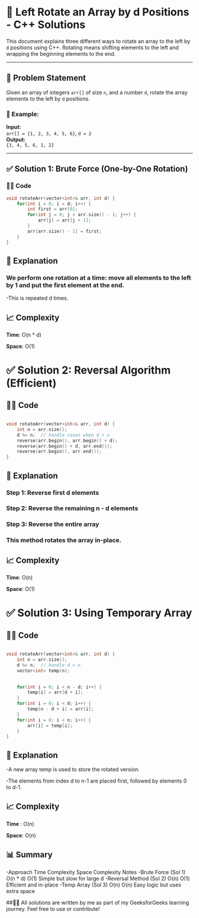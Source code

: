 # 🔄 Left Rotate an Array by d Positions - C++ Solutions

This document explains three different ways to rotate an array to the left by `d` positions using C++. Rotating means shifting elements to the left and wrapping the beginning elements to the end.

---

## 📘 Problem Statement

Given an array of integers `arr[]` of size `n`, and a number `d`, rotate the array elements to the left by `d` positions.

### 🔹 Example:
**Input:**  
`arr[] = {1, 2, 3, 4, 5, 6}`, `d = 2`  
**Output:**  
`{3, 4, 5, 6, 1, 2}`

---

## ✅ Solution 1: Brute Force (One-by-One Rotation)

### 👨‍💻 Code

```cpp
void rotateArr(vector<int>& arr, int d) {
    for(int i = 0; i < d; i++) {
        int first = arr[0];
        for(int j = 0; j < arr.size() - 1; j++) {
            arr[j] = arr[j + 1];
        }
        arr[arr.size() - 1] = first;
    }
}
```

## 🧠 Explanation
### We perform one rotation at a time: move all elements to the left by 1 and put the first element at the end.

-This is repeated d times.

## 📈 Complexity
**Time**: O(n * d)

**Space**: O(1)

# ✅ Solution 2: Reversal Algorithm (Efficient)
## 👨‍💻 Code
```cpp

void rotateArr(vector<int>& arr, int d) {
    int n = arr.size();
    d %= n;  // handle cases when d > n
    reverse(arr.begin(), arr.begin() + d);
    reverse(arr.begin() + d, arr.end());
    reverse(arr.begin(), arr.end());
}
```
## 🧠 Explanation
### Step 1: Reverse first d elements

### Step 2: Reverse the remaining n - d elements

### Step 3: Reverse the entire array

### This method rotates the array in-place.

## 📈 Complexity
**Time**: O(n)

**Space**: O(1)

# ✅ Solution 3: Using Temporary Array
## 👨‍💻 Code
```cpp

void rotateArr(vector<int>& arr, int d) {
    int n = arr.size();
    d %= n;  // handle d > n
    vector<int> temp(n);

    
    for(int i = 0; i < n - d; i++) {
        temp[i] = arr[d + i];
    }
    for(int i = 0; i < d; i++) {
        temp[n - d + i] = arr[i];
    }    
    for(int i = 0; i < n; i++) {
        arr[i] = temp[i];
    }
}
```
## 🧠 Explanation
-A new array temp is used to store the rotated version.

-The elements from index d to n-1 are placed first, followed by elements 0 to d-1.

## 📈 Complexity
**Time** : O(n)

**Space**: O(n)

## 📊 Summary
-Approach	Time Complexity	Space Complexity	Notes
-Brute Force (Sol 1)	O(n * d)	O(1)	Simple but slow for large d
-Reversal Method (Sol 2)	O(n)	O(1)	Efficient and in-place
-Temp Array (Sol 3)	O(n)	O(n)	Easy logic but uses extra space

##👨‍💻 All solutions are written by me as part of my GeeksforGeeks learning journey. Feel free to use or contribute!





